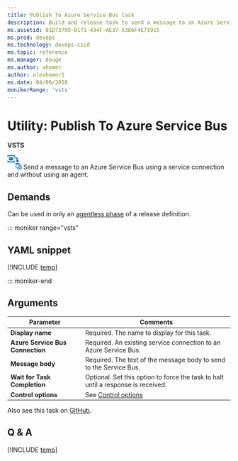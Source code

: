 ```yaml
---
title: Publish To Azure Service Bus task 
description: Build and release task to send a message to an Azure Service Bus with a build or release definition in VSTS and TFS.
ms.assetid: 81D73795-0171-434F-AE37-5386F4E71915
ms.prod: devops
ms.technology: devops-cicd
ms.topic: reference
ms.manager: douge
ms.author: ahomer
author: alexhomer1
ms.date: 04/09/2018
monikerRange: 'vsts'
---
```


# Utility: Publish To Azure Service Bus

**VSTS**

![icon](_img/publish-to-azure-service-bus.png) Send a message to an Azure Service Bus using a service connection and without using an agent.

## Demands

Can be used in only an [agentless phase](../../process/server-phases.md) of a release definition.

::: moniker range="vsts"

## YAML snippet

[!INCLUDE [temp](../_shared/yaml/PublishToAzureServiceBusV1.md)]

::: moniker-end

## Arguments

| Parameter | Comments |
| --- | --- |
| **Display name** | Required. The name to display for this task. |
| **Azure Service Bus Connection** | Required. An existing service connection to an Azure Service Bus. |
| **Message body** | Required. The text of the message body to send to the Service Bus. |
| **Wait for Task Completion** | Optional. Set this option to force the task to halt until a response is received. |
| **Control options** | See [Control options](../../process/tasks.md#controloptions) |

Also see this task on [GitHub](https://github.com/Microsoft/vsts-tasks/tree/master/Tasks/PublishToAzureServiceBusV1).

## Q & A

<!-- BEGINSECTION class="md-qanda" -->

[!INCLUDE [temp](../../_shared/qa-agents.md)]

<!-- ENDSECTION -->
